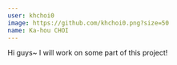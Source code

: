 ```yaml
---
user: khchoi0
image: https://github.com/khchoi0.png?size=50
name: Ka-hou CHOI
---
```

Hi guys~ I will work on some part of this project!
